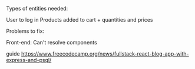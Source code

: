 Types of entities needed:

User to log in
Products added to cart + quantities and prices

Problems to fix:

Front-end:
Can't resolve components

guide https://www.freecodecamp.org/news/fullstack-react-blog-app-with-express-and-psql/
